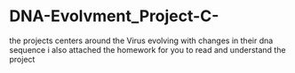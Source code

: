# DNA-Evolvment_Project-C-
the projects centers around the Virus evolving with changes in their dna sequence i also attached the homework for you to read and understand the project

